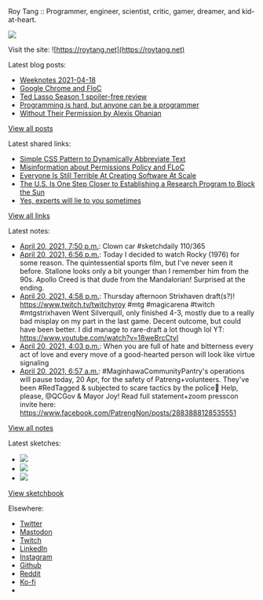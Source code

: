 Roy Tang :: Programmer, engineer, scientist, critic, gamer, dreamer, and kid-at-heart.

![](https://roytang.net/static/img/profile.jpg)

Visit the site: ![https://roytang.net](https://roytang.net)

Latest blog posts:

- [Weeknotes 2021-04-18](https://roytang.net/2021/04/weeknotes-2021-04-18/)
- [Google Chrome and FloC](https://roytang.net/2021/04/chrome-floc/)
- [Ted Lasso Season 1 spoiler-free review](https://roytang.net/2021/04/ted-lasso-s1/)
- [Programming is hard, but anyone can be a programmer](https://roytang.net/2021/04/programming-is-hard/)
- [Without Their Permission by Alexis Ohanian](https://roytang.net/2021/04/without-their-permission/)

[View all posts](https://roytang.net/blog)

Latest shared links:

- [Simple CSS Pattern to Dynamically Abbreviate Text](https://roytang.net/2021/04/simple-css-pattern-to-dynamically-abbreviate-text/)
- [Misinformation about Permissions Policy and FLoC](https://roytang.net/2021/04/misinformation-about-permissions-policy-and-floc/)
- [Everyone Is Still Terrible At Creating Software At Scale](https://roytang.net/2021/04/everyone-is-still-terrible-at-creating-software-at-scale/)
- [The U.S. Is One Step Closer to Establishing a Research Program to Block the Sun](https://roytang.net/2021/04/the-us-is-one-step-closer-to-establishing-a-research-program-to-block-the-sun/)
- [Yes, experts will lie to you sometimes](https://roytang.net/2021/04/yes-experts-will-lie-to-you-sometimes/)

[View all links](https://roytang.net/links)

Latest notes:

- [April 20, 2021, 7:50 p.m.](https://roytang.net/2021/04/1384474641431859202/): Clown car #sketchdaily 110/365
- [April 20, 2021, 6:56 p.m.](https://roytang.net/2021/04/b178a1efcfc005930f062c7be447d7c1/): Today I decided to watch Rocky (1976) for some reason. The quintessential sports film, but I&#x27;ve never seen it before. Stallone looks only a bit younger than I remember him from the 90s. Apollo Creed is that dude from the Mandalorian! Surprised at the ending.
- [April 20, 2021, 4:58 p.m.](https://roytang.net/2021/04/1384431157677285378/): Thursday afternoon Strixhaven draft(s?)! https://www.twitch.tv/twitchyroy #mtg #magicarena #twitch #mtgstrixhaven Went Silverquill, only finished 4-3, mostly due to a really bad misplay on my part in the last game. Decent outcome, but could have been better. I did manage to rare-draft a lot though lol YT: https://www.youtube.com/watch?v=18weBrcCtyI
- [April 20, 2021, 4:03 p.m.](https://roytang.net/2021/04/1384417483470163970/): When you are full of hate and bitterness every act of love and every move of a good-hearted person will look like virtue signaling
- [April 20, 2021, 6:57 a.m.](https://roytang.net/2021/04/1384280033351462912/): #MaginhawaCommunityPantry&#x27;s operations will pause today, 20 Apr, for the safety of Patreng+volunteers. They&#x27;ve been #RedTagged &amp; subjected to scare tactics by the police🤬 Help, please, @QCGov &amp; Mayor Joy! Read full statement+zoom presscon invite here: https://www.facebook.com/PatrengNon/posts/2883888128535551

[View all notes](https://roytang.net/notes)

Latest sketches:


- ![](https://roytang.net/media/cache/6f/45/6f4555fe69b3d2b7e937a02803975b48.jpg)
- ![](https://roytang.net/media/cache/11/51/11510da715ed845338a2812043addeaa.jpg)
- ![](https://roytang.net/media/cache/29/47/29479f06cd52ed799b7d8047fb4e35e4.jpg)

[View sketchbook](https://roytang.net/albums/sketchbook)


Elsewhere:

- [Twitter](https://twitter.com/roytang)
- [Mastodon](https://mastodon.technology/@roytang)
- [Twitch](https://twitch.tv/twitchyroy)
- [LinkedIn](https://www.linkedin.com/in/roytang)
- [Instagram](https://instagram.com/roytang0400)
- [Github](https://github.com/roytang)
- [Reddit](https://reddit.com/u/hungryroy)
- [Ko-fi](https://ko-fi.com/roytang)
- [](mailto:hello@roytang.net)